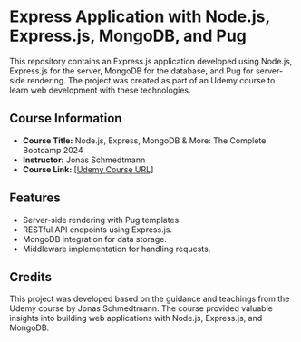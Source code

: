 # Express Application with Node.js, Express.js, MongoDB, and Pug

This repository contains an Express.js application developed using Node.js, Express.js for the server, MongoDB for the database, and Pug for server-side rendering. The project was created as part of an Udemy course to learn web development with these technologies.

## Course Information

- **Course Title:** Node.js, Express, MongoDB & More: The Complete Bootcamp 2024
- **Instructor:** Jonas Schmedtmann
- **Course Link:** [[Udemy Course URL]](https://www.udemy.com/course/nodejs-express-mongodb-bootcamp/?couponCode=ST7MT41824)

## Features
- Server-side rendering with Pug templates.
- RESTful API endpoints using Express.js.
- MongoDB integration for data storage.
- Middleware implementation for handling requests.

## Credits
  This project was developed based on the guidance and teachings from the Udemy course by Jonas Schmedtmann. The course provided valuable insights into building web applications with Node.js, Express.js, and MongoDB.
